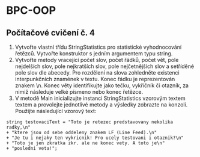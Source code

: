 # BPC-OOP

## Počítačové cvičení č. 4

1. Vytvořte vlastní třídu StringStatistics pro statistické vyhodnocování řetězců. Vytvořte
konstruktor s jedním argumentem typu string.
2. Vytvořte metody vracející počet slov, počet řádků, počet vět, pole nejdelších slov, pole
nejkratších slov, pole nejčetnějších slov a setříděné pole slov dle abecedy. Pro rozdělení na
slova zohledněte existenci interpunkčních znamének v textu. Konec řádku je reprezentován
znakem \n. Konec věty identifikujte jako tečku, vykřičník či otazník, za nimiž následuje velké
písmeno nebo konec řetězce.
3. V metodě Main inicializujte instanci StringStatistics vzorovým textem textem a provolejte
jednotlivé metody a výsledky zobrazte na konzoli. Použijte následující vzorový text:
```
string testovaciText = "Toto je retezec predstavovany nekolika radky,\n"
+ "ktere jsou od sebe oddeleny znakem LF (Line Feed).\n"
+ "Je tu i nejaky ten vykricnik! Pro ucely testovani i otaznik?\n"
+ "Toto je jen zkratka zkr. ale ne konec vety. A toto je\n"
+ "posledni veta!";
```